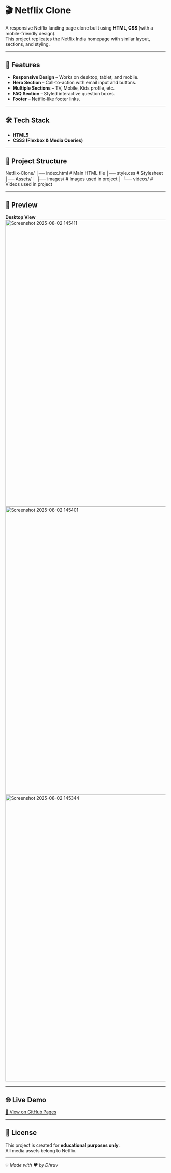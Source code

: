 # 🎬 Netflix Clone

A responsive Netflix landing page clone built using **HTML, CSS** (with a mobile-friendly design).  
This project replicates the Netflix India homepage with similar layout, sections, and styling.

---

## 🚀 Features
- **Responsive Design** – Works on desktop, tablet, and mobile.
- **Hero Section** – Call-to-action with email input and buttons.
- **Multiple Sections** – TV, Mobile, Kids profile, etc.
- **FAQ Section** – Styled interactive question boxes.
- **Footer** – Netflix-like footer links.

---

## 🛠️ Tech Stack
- **HTML5**
- **CSS3 (Flexbox & Media Queries)**

---

## 📂 Project Structure
Netflix-Clone/
│── index.html # Main HTML file
│── style.css # Stylesheet
│── Assets/
│ ├── images/ # Images used in project
│ └── videos/ # Videos used in project


---

## 📸 Preview
**Desktop View**
<img width="1898" height="902" alt="Screenshot 2025-08-02 145411" src="https://github.com/user-attachments/assets/4441c9db-8aad-4291-bb88-71cffca1123e" />
<img width="1919" height="906" alt="Screenshot 2025-08-02 145401" src="https://github.com/user-attachments/assets/4296f069-4534-46e9-879f-a60d0a262749" />
<img width="1919" height="903" alt="Screenshot 2025-08-02 145344" src="https://github.com/user-attachments/assets/7c74b956-9048-4f50-b7a6-b670161fd8cb" />

---

## 🌐 Live Demo
[🔗 View on GitHub Pages]([https://your-username.github.io/netflix-clone/](https://netflix-static-html-css.vercel.app/))

---

## 📜 License
This project is created for **educational purposes only**.  
All media assets belong to Netflix.

---

💡 *Made with ❤️ by Dhruv*
